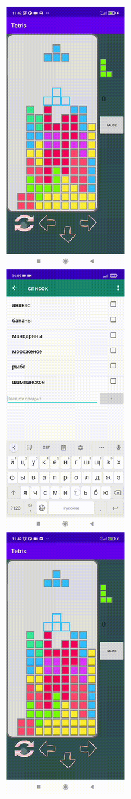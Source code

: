 ![hippo](https://github.com/olgaSerg/PizzaRecept2/blob/master/tetris.gif)
![hippo](https://github.com/olgaSerg/PizzaRecept2/blob/master/shoppingList.gif)
![hippo](https://github.com/olgaSerg/PizzaRecept2/blob/master/tetris.gif)
